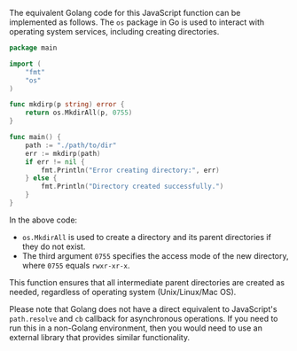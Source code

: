 The equivalent Golang code for this JavaScript function can be implemented as follows. The `os` package in Go is used to interact with operating system services, including creating directories.

```go
package main

import (
	"fmt"
	"os"
)

func mkdirp(p string) error {
	return os.MkdirAll(p, 0755)
}

func main() {
	path := "./path/to/dir"
	err := mkdirp(path)
	if err != nil {
		fmt.Println("Error creating directory:", err)
	} else {
		fmt.Println("Directory created successfully.")
	}
}
```

In the above code:
- `os.MkdirAll` is used to create a directory and its parent directories if they do not exist.
- The third argument `0755` specifies the access mode of the new directory, where `0755` equals `rwxr-xr-x`.

This function ensures that all intermediate parent directories are created as needed, regardless of operating system (Unix/Linux/Mac OS).

Please note that Golang does not have a direct equivalent to JavaScript's `path.resolve` and `cb` callback for asynchronous operations. If you need to run this in a non-Golang environment, then you would need to use an external library that provides similar functionality.
